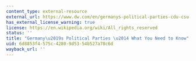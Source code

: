```yaml
---
content_type: external-resource
external_url: https://www.dw.com/en/germanys-political-parties-cdu-csu-spd-afd-fdp-left-party-greens-what-you-need-to-know/a-38085900
has_external_license_warning: true
license: https://en.wikipedia.org/wiki/All_rights_reserved
status: ''
title: "Germany\u2019s Political Parties \u2014 What You Need to Know"
uid: 6d8853f4-575c-4280-9d53-54b527a78c6d
wayback_url: ''
---
```

